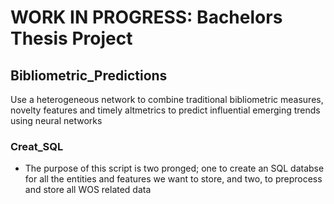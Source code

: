 # WORK IN PROGRESS: Bachelors Thesis Project

## Bibliometric_Predictions
Use a heterogeneous network to combine traditional bibliometric measures, novelty features  and timely altmetrics to predict influential emerging trends using neural networks

### Creat_SQL
- The purpose of this script is two pronged; one to create an SQL databse for all the entities and features we want to store, and two, to preprocess and store all WOS related data